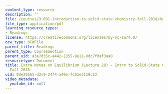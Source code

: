 ```yaml
---
content_type: resource
description: ''
file: /courses/3-091-introduction-to-solid-state-chemistry-fall-2018/0de26165d2c924f4a46e7cb1e3118c23_MIT3_091F18_Equilibrium.pdf
file_type: application/pdf
learning_resource_types:
- Readings
license: https://creativecommons.org/licenses/by-nc-sa/4.0/
ocw_type: OCWFile
parent_title: Readings
parent_type: CourseSection
parent_uid: a3e7d35c-a442-1355-9e11-8dc7fdaf3aa0
resourcetype: Document
title: Extra Notes on Equilibrium (Lecture 28) - Intro to Solid-State Chemistry -
  Fall 2018
uid: 0de26165-d2c9-24f4-a46e-7cb1e3118c23
video_metadata:
  youtube_id: null
---
```

